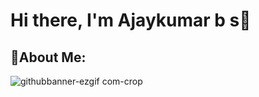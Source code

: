 # Hi there, I'm Ajaykumar b s👋

## 👋About Me:
![githubbanner-ezgif com-crop](https://user-images.githubusercontent.com/74038190/219923823-bf1ce878-c6b8-4faa-be07-93e6b1006521.gif)

<!--
**AJAYKUMAR-B-S/AJAYKUMAR-B-S** is a ✨ _special_ ✨ repository because its `README.md` (this file) appears on your GitHub profile.

Here are some ideas to get you started:

- 🔭 I’m currently working on ...
- 🌱 I’m currently learning ...
- 👯 I’m looking to collaborate on ...
- 🤔 I’m looking for help with ...
- 💬 Ask me about ...
- 📫 How to reach me: ...
- 😄 Pronouns: ...
- ⚡ Fun fact: ...
-->
